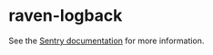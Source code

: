 # raven-logback

See the [Sentry documentation](https://docs.sentry.io/clients/java/modules/logback/) for more information.
